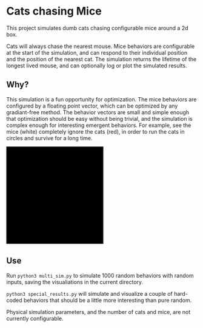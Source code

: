 # Cats chasing Mice
This project simulates dumb cats chasing configurable mice around a 2d box.

Cats will always chase the nearest mouse. Mice behaviors are configurable at the start of the simulation, and can respond to their individual position and the position of the nearest cat. The simulation returns the lifetime of the longest lived mouse, and can optionally log or plot the simulated results.
## Why?
This simulation is a fun opportunity for optimization. The mice behaviors are configured by a floating point vector, which can be optimized by any gradiant-free method. The behavior vectors are small and simple enough that optimization should be easy without being trivial, and the simulation is complex enough for interesting emergent behaviors. For example, see the mice (white) completely ignore the cats (red), in order to run the cats in circles and survive for a long time.

![Circles](circle.gif)

## Use
Run `python3 multi_sim.py` to simulate 1000 random behaviors with random inputs, saving the visualiations in the current directory. 

`python3 special_results.py` will simulate and visualize a couple of hard-coded behaviors that should be a little more interesting than pure random.

Physical simulation parameters, and the number of cats and mice, are not currently configurable.
